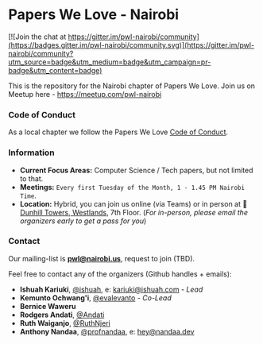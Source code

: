 # Papers We Love - Nairobi

[![Join the chat at https://gitter.im/pwl-nairobi/community](https://badges.gitter.im/pwl-nairobi/community.svg)](https://gitter.im/pwl-nairobi/community?utm_source=badge&utm_medium=badge&utm_campaign=pr-badge&utm_content=badge)


This is the repository for the Nairobi chapter of Papers We Love. Join us on Meetup here - https://meetup.com/pwl-nairobi


### Code of Conduct

As a local chapter we follow the Papers We Love [Code of Conduct](https://github.com/papers-we-love/nairobi/blob/main/code-of-conduct.md).

### Information

- **Current Focus Areas:** Computer Science / Tech papers, but not limited to that.
- **Meetings:** `Every first Tuesday of the Month, 1 - 1.45 PM Nairobi Time`.
- **Location:** Hybrid, you can join us online (via Teams) or in person at 📍 [Dunhill Towers, Westlands](https://goo.gl/maps/nt5qDpUJM3qDRXsU6), 7th Floor. (_For in-person, please email the organizers early to get a pass for you_)

### Contact

Our mailing-list is **pwl@nairobi.us**, request to join <here> (TBD).

Feel free to contact any of the organizers (Github handles + emails):

- **Ishuah Kariuki**, [@ishuah](https://github.com/ishuah), e: kariuki@ishuah.com - _Lead_
- **Kemunto Ochwang'i**, [@evalevanto](https://github.com/evalevanto) - _Co-Lead_
- **Bernice Waweru**
- **Rodgers Andati**, [@Andati](https://github.com/andati)
- **Ruth Waiganjo**, [@RuthNjeri](https://github.com/RuthNjeri)
- **Anthony Nandaa**, [@profnandaa](https://github.com/profnandaa), e: hey@nandaa.dev
